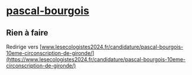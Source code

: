 # [pascal-bourgois](https://nouveau-front-populaire-legislatives-2024.fr/pascal-bourgois)

## Rien à faire
Redirige vers [www.lesecologistes2024.fr/candidature/pascal-bourgois-10eme-circonscription-de-gironde/](https://www.lesecologistes2024.fr/candidature/pascal-bourgois-10eme-circonscription-de-gironde/)